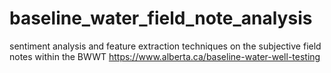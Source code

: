 # baseline_water_field_note_analysis
sentiment analysis and feature extraction techniques on the subjective field notes within the BWWT https://www.alberta.ca/baseline-water-well-testing
